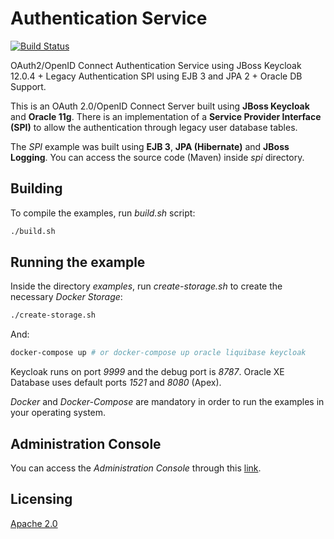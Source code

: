# Authentication Service

[![Build Status](https://travis-ci.com/arcanjoaq/keycloak-authentication-service.svg?branch=master)](https://travis-ci.com/arcanjoaq/keycloak-authentication-service)

OAuth2/OpenID Connect Authentication Service using JBoss Keycloak 12.0.4 + Legacy Authentication SPI using EJB 3 and JPA 2 + Oracle DB Support.

This is an OAuth 2.0/OpenID Connect Server built using **JBoss Keycloak** and **Oracle 11g**. There is an implementation of a **Service Provider Interface (SPI)** to allow the authentication through legacy user database tables.

The *SPI* example was built using **EJB 3**, **JPA (Hibernate)** and **JBoss Logging**. You can access the source code (Maven) inside *spi* directory.

## Building

To compile the examples, run *build.sh* script:

```sh
./build.sh
```

## Running the example

Inside the directory *examples*, run *create-storage.sh* to create the necessary *Docker Storage*:

```sh
./create-storage.sh
```

And:

```sh
docker-compose up # or docker-compose up oracle liquibase keycloak
```

Keycloak runs on port *9999* and the debug port is *8787*. Oracle XE Database uses default ports *1521* and *8080* (Apex).

*Docker* and *Docker-Compose* are mandatory in order to run the examples in your operating system.

## Administration Console

You can access the *Administration Console* through this [link](http://localhost:9999/auth).

## Licensing

[Apache 2.0](https://www.apache.org/licenses/LICENSE-2.0.html)

